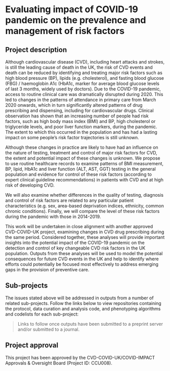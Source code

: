 # Evaluating impact of COVID-19 pandemic on the prevalence and management of risk factors

## Project description

Although cardiovascular disease (CVD), including heart attacks and strokes, is still the leading cause of death in the UK, the risk of CVD events and death can be reduced by identifying and treating major risk factors such as high blood pressure (BP), lipids (e.g. cholesterol), and fasting blood glucose (FBG) / haemoglobin A1c (HbA1c, marker for average blood glucose levels of last 3 months, widely used by doctors). Due to the COVID-19 pandemic, access to routine clinical care was dramatically disrupted during 2020. This led to changes in the patterns of attendance in primary care from March 2020 onwards, which in turn significantly altered patterns of drug prescribing and dispensing, including for cardiovascular drugs. Clinical observation has shown that an increasing number of people had risk factors, such as high body mass index (BMI) and BP, high cholesterol or triglyceride levels, and poor liver function markers, during the pandemic. The extent to which this occurred in the population and has had a lasting impact on some people’s risk factor trajectories is still unknown. 

Although these changes in practice are likely to have had an influence on the nature of testing, treatment and control of major risk factors for CVD, the extent and potential impact of these changes is unknown. We propose to use routine healthcare records to examine patterns of BMI measurement, BP, lipid, HbA1c and liver function (ALT, AST, GGT) testing in the general population and evidence for control of these risk factors (according to expert clinical guideline recommendations) in patients with CVD and at high risk of developing CVD.

We will also examine whether differences in the quality of testing, diagnosis and control of risk factors are related to any particular patient characteristics (e.g. sex, area-based deprivation indices, ethnicity, common chronic conditions). Finally, we will compare the level of these risk factors during the pandemic with those in 2014-2019. 

This work will be undertaken in close alignment with another approved CVD-COVID-UK project, examining changes in CVD drug prescribing during the same period. Considered together, these analyses will provide important insights into the potential impact of the COVID-19 pandemic on the detection and control of key changeable CVD risk factors in the UK population. Outputs from these analyses will be used to model the potential consequences for future CVD events in the UK and help to identify where efforts could potentially be focused most effectively to address emerging gaps in the provision of preventive care.

## Sub-projects

The issues stated above will be addressed in outputs from a number of related sub-projects.  Follow the links below to view repositories containing the protocol, data curation and analysis code, and phenotyping algorithms and codelists for each sub-project:

> Links to follow once outputs have been submitted to a preprint server and/or submitted to a journal.

## Project approval

This project has been approved by the CVD-COVID-UK/COVID-IMPACT Approvals & Oversight Board (Project ID: CCU008).
